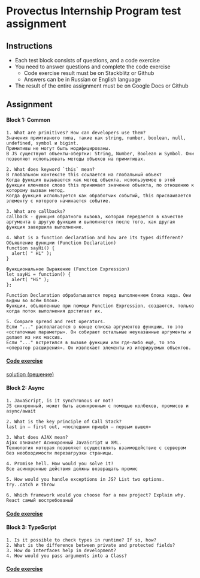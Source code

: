 # Provectus Internship Program test assignment

## Instructions

* Each test block consists of questions, and a code exercise
* You need to answer questions and complete the code exercise
    * Code exercise result must be on Stackblitz or Github
    * Answers can be in Russian or English language
* The result of the entire assignment must be on Google Docs or Github

## Assignment
#### Block 1: Common
    1. What are primitives? How can developers use them?
    Значения примтивного типа, такие как string, number, boolean, null, undefined, symbol и bigint.
    Примитивы не могут быть модифицированы. 
    В JS существуют объекты-обертки: String, Number, Boolean и Symbol. Они позволяют использовать методы объеков на примитивах.
    
    2. What does keyword `this` mean?
    В глобальном контексте this ссылается на глобальный объект
    Когда функция вызывается как метод объекта, используемое в этой функции ключевое слово this принимает значение объекта, по отношению к которому вызван метод.
    Когда функция используется как обработчик событий, this присваивается элементу с которого начинается событие.

    3. What are callbacks?
    callback - функция обратного вызова, которая передается в качестве аргумента в другую функцию и выполняется после того, как другая функция завершила выполнение.
    
    4. What is a function declaration and how are its types different?
    Объявление функции (Function Declaration)
    function sayHi() {
      alert( " Hi" );
    }

    Функциональное Выражение (Function Expression)
    let sayHi = function() {
      alert( "Hi" );
    };
    
    Function Declaration обрабатываются перед выполнением блока кода. Они видны во всём блоке.
    Функции, объявленные при помощи Function Expression, создаются, только когда поток выполнения достигает их.
    
    5. Compare spread and rest operators.
    Если "..." располагается в конце списка аргументов функции, то это «остаточные параметры». Он собирает остальные неуказанные аргументы и делает из них массив.
    Если "..." встретился в вызове функции или где-либо ещё, то это «оператор расширения». Он извлекает элементы из итерируемых объектов.

    
#### [Code exercise](https://stackblitz.com/edit/js-block1?file=task.js)
   [solution (решение)](https://stackblitz.com/edit/js-block1-c33ito?file=task.js)

#### Block 2: Async
    1. JavaScript, is it synchronous or not?
    JS синхронный, может быть асинхронным с помощью колбеков, промисов и async/await

    2. What is the key principle of Call Stack?
    last in — first out, «последним пришёл — первым вышел»
    
    3. What does AJAX mean?
    Ajax означает Асинхронный JavaScript и XML.
    Технология которая позволяет осуществлять взаимодействие с сервером без необходимости перезагрузки страницы.
    
    4. Promise hell. How would you solve it?
    Все асинхронные действия должны возвращать промис
    
    5. How would you handle exceptions in JS? List two options.
    try..catch и throw
    
    6. Which framework would you choose for a new project? Explain why.
    React самый востребованый

#### [Code exercise](https://stackblitz.com/edit/js-llr1ac-async-task-xqvfc5)

#### Block 3: TypeScript
    1. Is it possible to check types in runtime? If so, how?
    2. What is the difference between private and protected fields?
    3. How do interfaces help in development?
    4. How would you pass arguments into a Class?
#### [Code exercise](https://stackblitz.com/edit/typescript-2xfiqk)

